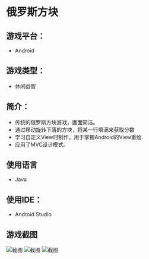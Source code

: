 # 俄罗斯方块
## 游戏平台：
- Android

## 游戏类型：
- 休闲益智

## 简介：
  - 传统的俄罗斯方块游戏，画面简洁。
  - 通过移动旋转下落的方块，将某一行填满来获取分数
  - 学习自定义View时制作，用于掌握Android的View重绘.
  - 应用了MVC设计模式。

## 使用语言
- Java

## 使用IDE：
- Android Studio

## 游戏截图
![截图](https://github.com/Rising-Moon/Tetris/blob/master/screenshots/Screenshot_20191209_164718_com.pers.myc.testactiv.jpg?raw=true)
![截图](https://github.com/Rising-Moon/Tetris/blob/master/screenshots/Screenshot_20191209_164721_com.pers.myc.testactiv.jpg?raw=true)
![截图](https://github.com/Rising-Moon/Tetris/blob/master/screenshots/Screenshot_20191209_164707_com.pers.myc.testactiv.jpg?raw=true)
